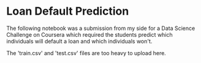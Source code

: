 # Loan Default Prediction

The following notebook was a submission from my side for a Data Science Challenge on Coursera which required the students predict which individuals will default a loan and which individuals won't.

The 'train.csv' and 'test.csv' files are too heavy to upload here.
